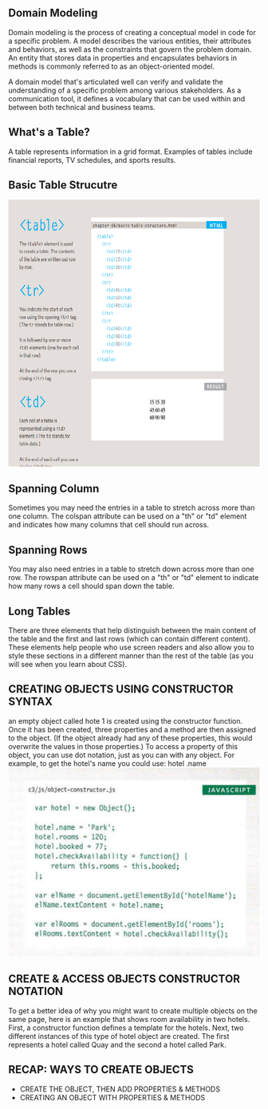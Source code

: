## **Domain Modeling**
Domain modeling is the process of creating a conceptual model in code for a specific problem. A model describes the various entities, their attributes and behaviors, as well as the constraints that govern the problem domain. An entity that stores data in properties and encapsulates behaviors in methods is commonly referred to as an object-oriented model.

A domain model that's articulated well can verify and validate the understanding of a specific problem among various stakeholders. As a communication tool, it defines a vocabulary that can be used within and between both technical and business teams.

## **What's a Table?**
A table represents information in a grid format. 
Examples of tables include financial reports, TV 
schedules, and sports results.
## **Basic Table Strucutre**
![Table](pic/table.png)
## **Spanning Column**
Sometimes you may need the 
entries in a table to stretch 
across more than one column.
The colspan attribute can be 
used on a "th" or "td" element 
and indicates how many columns 
that cell should run across.
## **Spanning Rows**
You may also need entries in 
a table to stretch down across 
more than one row.
The rowspan attribute can be 
used on a "th" or "td" element 
to indicate how many rows a cell 
should span down the table.
## **Long Tables**
There are three elements that 
help distinguish between the 
main content of the table and 
the first and last rows (which can 
contain different content).
These elements help people 
who use screen readers and also 
allow you to style these sections 
in a different manner than the 
rest of the table (as you will see 
when you learn about CSS).

## **CREATING OBJECTS USING CONSTRUCTOR SYNTAX**
an empty object 
called hote 1 is created using the 
constructor function. 
Once it has been created, three 
properties and a method are 
then assigned to the object. 
(If the object already had any 
of these properties, this would 
overwrite the values in those 
properties.) 
To access a property of this 
object, you can use dot notation, 
just as you can with any object. 
For example, to get the hotel's 
name you could use: 
hotel .name
![java](pic/js.png)
## **CREATE & ACCESS OBJECTS CONSTRUCTOR NOTATION**

To get a better idea of why you 
might want to create multiple 
objects on the same page, here 
is an example that shows room 
availability in two hotels. 
First, a constructor function 
defines a template for the hotels. 
Next, two different instances 
of this type of hotel object are 
created. The first represents 
a hotel called Quay and the 
second a hotel called Park. 
## **RECAP: WAYS TO CREATE OBJECTS**
- CREATE THE OBJECT, THEN ADD PROPERTIES & METHODS 
- CREATING AN OBJECT WITH PROPERTIES & METHODS 

